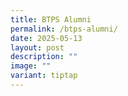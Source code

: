 ```yaml
---
title: BTPS Alumni
permalink: /btps-alumni/
date: 2025-05-13
layout: post
description: ""
image: ""
variant: tiptap
---
```

